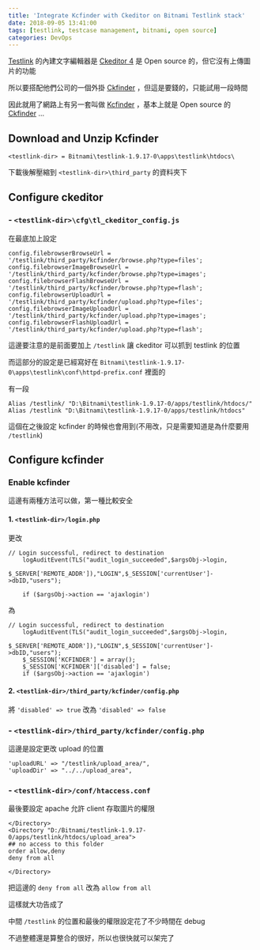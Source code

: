 ```yaml
---
title: 'Integrate Kcfinder with Ckeditor on Bitnami Testlink stack'
date: 2018-09-05 13:41:00
tags: [testlink, testcase management, bitnami, open source]
categories: DevOps
---
```


[Testlink](http://testlink.org/) 的內建文字編輯器是 [Ckeditor 4](https://ckeditor.com/) 是 Open source 的，但它沒有上傳圖片的功能

所以要搭配他們公司的一個外掛 [Ckfinder](https://ckeditor.com/ckeditor-4/ckfinder/) ，但這是要錢的，只能試用一段時間

<!--More-->

因此就用了網路上有另一套叫做 [Kcfinder](https://kcfinder.sunhater.com/) ，基本上就是 Open source 的 [Ckfinder](https://ckeditor.com/ckeditor-4/ckfinder/) ...

## Download and Unzip Kcfinder

`<testlink-dir> = Bitnami\testlink-1.9.17-0\apps\testlink\htdocs\`

下載後解壓縮到 `<testlink-dir>\third_party` 的資料夾下 

## Configure ckeditor

### - `<testlink-dir>\cfg\tl_ckeditor_config.js`

在最底加上設定

    config.filebrowserBrowseUrl = '/testlink/third_party/kcfinder/browse.php?type=files';
    config.filebrowserImageBrowseUrl = '/testlink/third_party/kcfinder/browse.php?type=images';
    config.filebrowserFlashBrowseUrl = '/testlink/third_party/kcfinder/browse.php?type=flash';
    config.filebrowserUploadUrl = '/testlink/third_party/kcfinder/upload.php?type=files';
    config.filebrowserImageUploadUrl = '/testlink/third_party/kcfinder/upload.php?type=images';
    config.filebrowserFlashUploadUrl = '/testlink/third_party/kcfinder/upload.php?type=flash';

這邊要注意的是前面要加上 `/testlink` 讓 ckeditor 可以抓到 testlink 的位置

而這部分的設定是已經寫好在 `Bitnami\testlink-1.9.17-0\apps\testlink\conf\httpd-prefix.conf` 裡面的

有一段

    Alias /testlink/ "D:\Bitnami\testlink-1.9.17-0/apps/testlink/htdocs/"
    Alias /testlink "D:\Bitnami\testlink-1.9.17-0/apps/testlink/htdocs"

這個在之後設定 kcfinder 的時候也會用到(不用改，只是需要知道是為什麼要用 `/testlink`)

## Configure kcfinder

### Enable kcfinder

這邊有兩種方法可以做，第一種比較安全

#### 1. `<testlink-dir>/login.php`

更改

    // Login successful, redirect to destination
        logAuditEvent(TLS("audit_login_succeeded",$argsObj->login,
                      $_SERVER['REMOTE_ADDR']),"LOGIN",$_SESSION['currentUser']->dbID,"users");

        if ($argsObj->action == 'ajaxlogin') 

為

    // Login successful, redirect to destination
        logAuditEvent(TLS("audit_login_succeeded",$argsObj->login,
                      $_SERVER['REMOTE_ADDR']),"LOGIN",$_SESSION['currentUser']->dbID,"users");
        $_SESSION['KCFINDER'] = array();
        $_SESSION['KCFINDER']['disabled'] = false;
        if ($argsObj->action == 'ajaxlogin') 

#### 2. `<testlink-dir>/third_party/kcfinder/config.php`

將 `'disabled' => true` 改為 `'disabled' => false`

### - `<testlink-dir>/third_party/kcfinder/config.php`

這邊是設定更改 upload 的位置

    'uploadURL' => "/testlink/upload_area/",
    'uploadDir' => "../../upload_area",

### - `<testlink-dir>/conf/htaccess.conf`

最後要設定 apache 允許 client 存取圖片的權限

    </Directory>
    <Directory "D:/Bitnami/testlink-1.9.17-0/apps/testlink/htdocs/upload_area">
    ## no access to this folder
    order allow,deny
    deny from all

    </Directory>

把這邊的 `deny from all` 改為 `allow from all`

這樣就大功告成了

中間 `/testlink` 的位置和最後的權限設定花了不少時間在 debug

不過整體還是算整合的很好，所以也很快就可以架完了
